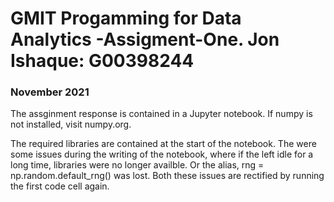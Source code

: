 # GMIT Progamming for Data Analytics -Assigment-One. Jon Ishaque: G00398244

### November 2021
The assginment response is contained in a Jupyter notebook.
If numpy is not installed, visit numpy.org.

The required libraries are contained at the start of the notebook.
The were some issues during the writing of the notebook, where if the left idle for a long time, libraries were no longer availble. Or the alias,
rng = np.random.default_rng() was lost. Both these issues are rectified by running the first code cell again.






